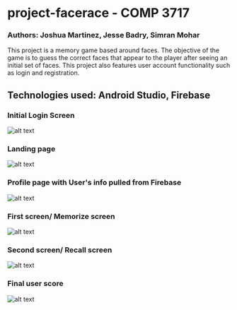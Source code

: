 # project-facerace - COMP 3717

### Authors: Joshua Martinez, Jesse Badry, Simran Mohar

This project is a memory game based around faces. 
The objective of the game is to guess the correct faces that appear to the player after seeing an initial set of faces.
This project also features user account functionality such as login and registration.

## Technologies used: Android Studio, Firebase

### Initial Login Screen
![alt text](https://github.com/jshmartin/FaceRace/blob/master/screenshots/facerace1.jpg)

### Landing page
![alt text](https://github.com/jshmartin/FaceRace/blob/master/screenshots/facerace2.jpg)

### Profile page with User's info pulled from Firebase
![alt text](https://github.com/jshmartin/FaceRace/blob/master/screenshots/facerace3.jpg)

### First screen/ Memorize screen
![alt text](https://github.com/jshmartin/FaceRace/blob/master/screenshots/facerace4.jpg)

### Second screen/ Recall screen
![alt text](https://github.com/jshmartin/FaceRace/blob/master/screenshots/facerace5.jpg)

### Final user score
![alt text](https://github.com/jshmartin/FaceRace/blob/master/screenshots/facerace6.jpg)